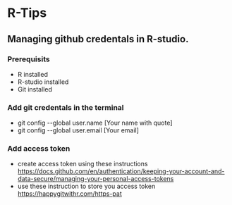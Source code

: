 # R-Tips
## Managing github credentals in R-studio.
### Prerequisits
- R installed
- R-studio installed
- Git installed

### Add git credentals in the terminal
- git config --global user.name [Your name with quote]
- git config --global user.email [Your email]

### Add access token
- create access token using these instructions https://docs.github.com/en/authentication/keeping-your-account-and-data-secure/managing-your-personal-access-tokens
- use these instruction to store you access token https://happygitwithr.com/https-pat

